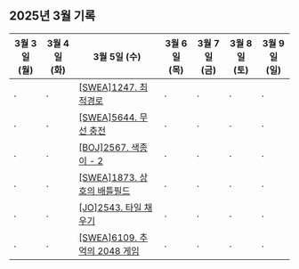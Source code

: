## 2025년 3월 기록

| 3월 3일 (월) | 3월 4일 (화) | 3월 5일 (수)                                                       | 3월 6일 (목) | 3월 7일 (금) | 3월 8일 (토) | 3월 9일 (일) |
| ------------ | ------------ | ------------------------------------------------------------------ | ------------ | ------------ | ------------ | ------------ |
| .            | .            | [[SWEA]1247. 최적경로](/SWEA/1247.%20최적경로)                     | .            | .            | .            | .            |
| .            | .            | [[SWEA]5644. 무선 충전](/SWEA/5644.%20무선%20충전)                 | .            | .            | .            | .            |
| .            | .            | [[BOJ]2567. 색종이 - 2](/BOJ/2567.%20색종이%20-%202)               | .            | .            | .            | .            |
| .            | .            | [[SWEA]1873. 상호의 배틀필드](/SWEA/1873.%20상호의%20배틀필드)     | .            | .            | .            | .            |
| .            | .            | [[JO]2543. 타일 채우기](/JO/2543.%20타일%20채우기)                 | .            | .            | .            | .            |
| .            | .            | [[SWEA]6109. 추억의 2048 게임](/SWEA/6109.%20추억의%202048%20게임) | .            | .            | .            | .            |
